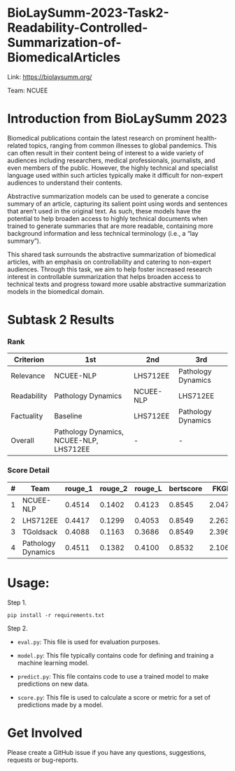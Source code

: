# BioLaySumm-2023-Task2-Readability-Controlled-Summarization-of-BiomedicalArticles

Link: https://biolaysumm.org/

Team: NCUEE

# Introduction from BioLaySumm 2023

Biomedical publications contain the latest research on prominent health-related topics, ranging from common illnesses to global pandemics. This can often result in their content being of interest to a wide variety of audiences including researchers, medical professionals, journalists, and even members of the public. However, the highly technical and specialist language used within such articles typically make it difficult for non-expert audiences to understand their contents.

Abstractive summarization models can be used to generate a concise summary of an article, capturing its salient point using words and sentences that aren’t used in the original text. As such, these models have the potential to help broaden access to highly technical documents when trained to generate summaries that are more readable, containing more background information and less technical terminology (i.e., a “lay summary”).

This shared task surrounds the abstractive summarization of biomedical articles, with an emphasis on controllability and catering to non-expert audiences. Through this task, we aim to help foster increased research interest in controllable summarization that helps broaden access to technical texts and progress toward more usable abstractive summarization models in the biomedical domain.

# Subtask 2 Results

### Rank 

| Criterion  | 1st                                   | 2nd        | 3rd                  |
| ---------- | ------------------------------------- | ---------- | -------------------- |
| Relevance  | NCUEE-NLP                             | LHS712EE   | Pathology Dynamics   |
| Readability| Pathology Dynamics                   | NCUEE-NLP  | LHS712EE             |
| Factuality | Baseline                              | LHS712EE   | Pathology Dynamics   |
| Overall    | Pathology Dynamics, NCUEE-NLP, LHS712EE| -          | -                    |


### Score Detail

| # | Team          | rouge_1 | rouge_2 | rouge_L | bertscore | FKGL   | DCRS   | BARTScore |
|---|---------------|---------|---------|---------|-----------|--------|--------|-----------|
| 1 | NCUEE-NLP     | 0.4514  | 0.1402  | 0.4123  | 0.8545    | 2.0475 | 0.9340 | -2.1102   |
| 2 | LHS712EE      | 0.4417  | 0.1299  | 0.4053  | 0.8549    | 2.2634 | 0.9364 | -1.1403   |
| 3 | TGoldsack     | 0.4088  | 0.1163  | 0.3686  | 0.8549    | 2.3961 | 0.9312 | -0.9783   |
| 4 | Pathology Dynamics | 0.4511  | 0.1382  | 0.4100  | 0.8532    | 2.1067 | 0.8232 | -1.5682   |


# Usage:

Step 1.  
```
pip install -r requirements.txt
```

Step 2.

* `eval.py`: This file is used for evaluation purposes.

* `model.py`: This file typically contains code for defining and training a machine learning model.

* `predict.py`: This file contains code to use a trained model to make predictions on new data.

* `score.py`: This file is used to calculate a score or metric for a set of predictions made by a model.

# Get Involved

Please create a GitHub issue if you have any questions, suggestions, requests or bug-reports.